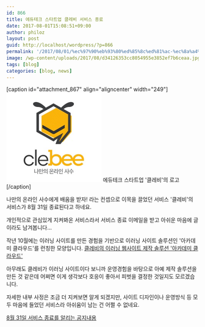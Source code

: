 ```yaml
---
id: 866
title: 에듀테크 스타트업 클레비 서비스 종료
date: 2017-08-01T15:08:51+09:00
author: philoz
layout: post
guid: http://localhost/wordpress/?p=866
permalink: '/2017/08/01/%ec%97%90%eb%93%80%ed%85%8c%ed%81%ac-%ec%8a%a4%ed%83%80%ed%8a%b8%ec%97%85-%ed%81%b4%eb%a0%88%eb%b9%84-%ec%84%9c%eb%b9%84%ec%8a%a4-%ec%a2%85%eb%a3%8c/'
image: /wp-content/uploads/2017/08/d34126353cc8054955e3852ef7b6ceaa.jpg
tags: [blog]
categories: [blog, news]
---
```

[caption id="attachment_867" align="aligncenter" width="249"]<img class="size-full wp-image-867" src="/assets/wp-content/uploads/2017/08/d34126353cc8054955e3852ef7b6ceaa.jpg" alt="" width="249" height="234"> 에듀테크 스타트업 '클레비'의 로고[/caption]

나만의 온라인 사수에게 배움을 받자! 라는 컨셉으로 이목을 끌었던 서비스 '클레비'의 서비스가 8월 31일 종료된다고 하네요.

개인적으로 관심있게 지켜봐온 서비스라서 서비스 종료 이메일을 받고 아쉬운 마음에 글이라도 남겨봅니다...

<!--more-->

작년 10월에는 이러닝 사이트를 만든 경험을 기반으로 이러닝 사이트 솔루션인 '아카데미 클라우드'를 런칭한 모양입니다.
<a href="https://www.academy-cloud.net" target="_blank" rel="noopener">클레비의 이러닝 웹사이트 제작 솔루션 '아카데미 클라우드'</a>

아무래도 클레비가 이러닝 사이트이다 보니까 운영경험을 바탕으로 아예 제작 솔루션을 만든 것 같은데 어쩌면 이게 생각보다 호응이 좋아서 피벗을 결정한 것일지도 모르겠습니다.

자세한 내부 사정은 조금 더 지켜보면 알게 되겠지만, 사이트 디자인이나 운영방식 등 모두 마음에 들었던 서비스라 아쉬움이 남는 건 어쩔 수 없네요.

<a href="https://www.clebee.net/notices" target="_blank" rel="noopener">8월 31일 서비스 종료를 알리는 공지내용</a>